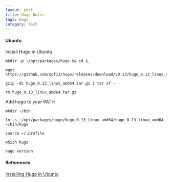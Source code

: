 ```yaml
---
layout: post
title: Hugo Notes
tags: Hugo
category: Tech
---
```


#### Ubuntu ####

Install Hugo in Ubuntu
~~~
mkdir -p ~/opt/packages/hugo && cd $_

wget https://github.com/spf13/hugo/releases/download/v0.13/hugo_0.13_linux_amd64.tar.gz

gzip -dc hugo_0.13_linux_amd64.tar.gz | tar xf -

rm hugo_0.13_linux_amd64.tar.gz
~~~

Add hugo to your PATH
~~~
mkdir ~/bin

ln -s ~/opt/packages/hugo/hugo_0.13_linux_amd64/hugo_0.13_linux_amd64 ~/bin/hugo

source ~/.profile

which hugo

hugo version
~~~

#### References ####

[Installing Hugo in Ubuntu](http://exponential.io/blog/2015/02/25/install-hugo-on-ubuntu-linux/)  
